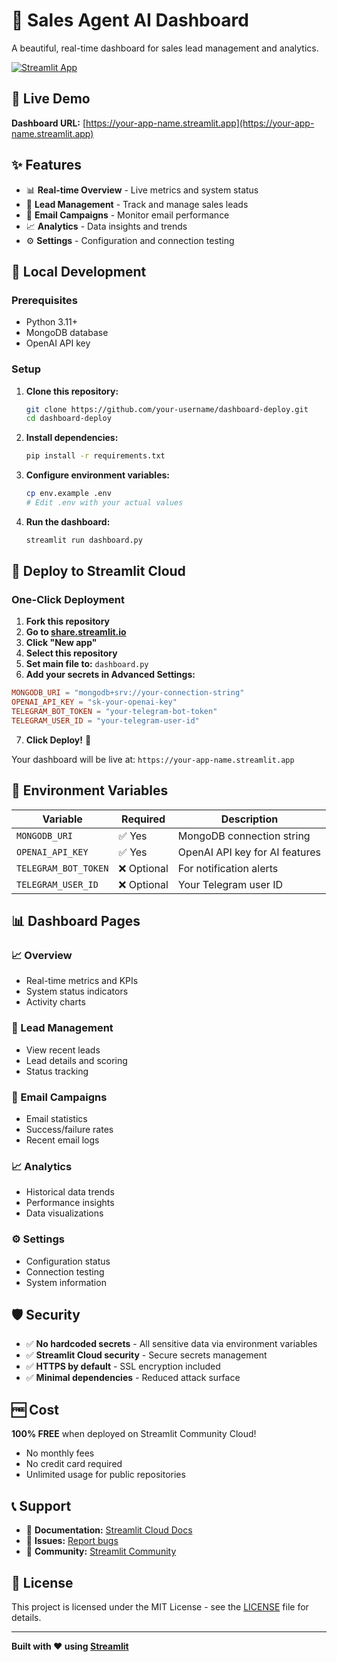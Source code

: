 # 🤖 Sales Agent AI Dashboard

A beautiful, real-time dashboard for sales lead management and analytics.

[![Streamlit App](https://static.streamlit.io/badges/streamlit_badge_black_white.svg)](https://your-app-name.streamlit.app)

## 🚀 **Live Demo**

**Dashboard URL:** [https://your-app-name.streamlit.app](https://your-app-name.streamlit.app)

## ✨ **Features**

- 📊 **Real-time Overview** - Live metrics and system status
- 🎯 **Lead Management** - Track and manage sales leads
- 📧 **Email Campaigns** - Monitor email performance
- 📈 **Analytics** - Data insights and trends
- ⚙️ **Settings** - Configuration and connection testing

## 🔧 **Local Development**

### **Prerequisites**

- Python 3.11+
- MongoDB database
- OpenAI API key

### **Setup**

1. **Clone this repository:**
   ```bash
   git clone https://github.com/your-username/dashboard-deploy.git
   cd dashboard-deploy
   ```

2. **Install dependencies:**
   ```bash
   pip install -r requirements.txt
   ```

3. **Configure environment variables:**
   ```bash
   cp env.example .env
   # Edit .env with your actual values
   ```

4. **Run the dashboard:**
   ```bash
   streamlit run dashboard.py
   ```

## 🚀 **Deploy to Streamlit Cloud**

### **One-Click Deployment**

1. **Fork this repository**
2. **Go to [share.streamlit.io](https://share.streamlit.io)**
3. **Click "New app"**
4. **Select this repository**
5. **Set main file to:** `dashboard.py`
6. **Add your secrets in Advanced Settings:**

```toml
MONGODB_URI = "mongodb+srv://your-connection-string"
OPENAI_API_KEY = "sk-your-openai-key"
TELEGRAM_BOT_TOKEN = "your-telegram-bot-token"
TELEGRAM_USER_ID = "your-telegram-user-id"
```

7. **Click Deploy!** 🚀

Your dashboard will be live at: `https://your-app-name.streamlit.app`

## 🔐 **Environment Variables**

| Variable | Required | Description |
|----------|----------|-------------|
| `MONGODB_URI` | ✅ Yes | MongoDB connection string |
| `OPENAI_API_KEY` | ✅ Yes | OpenAI API key for AI features |
| `TELEGRAM_BOT_TOKEN` | ❌ Optional | For notification alerts |
| `TELEGRAM_USER_ID` | ❌ Optional | Your Telegram user ID |

## 📊 **Dashboard Pages**

### **📈 Overview**
- Real-time metrics and KPIs
- System status indicators  
- Activity charts

### **🎯 Lead Management**
- View recent leads
- Lead details and scoring
- Status tracking

### **📧 Email Campaigns**
- Email statistics
- Success/failure rates
- Recent email logs

### **📈 Analytics**
- Historical data trends
- Performance insights
- Data visualizations

### **⚙️ Settings**
- Configuration status
- Connection testing
- System information

## 🛡️ **Security**

- ✅ **No hardcoded secrets** - All sensitive data via environment variables
- ✅ **Streamlit Cloud security** - Secure secrets management
- ✅ **HTTPS by default** - SSL encryption included
- ✅ **Minimal dependencies** - Reduced attack surface

## 🆓 **Cost**

**100% FREE** when deployed on Streamlit Community Cloud!

- No monthly fees
- No credit card required
- Unlimited usage for public repositories

## 📞 **Support**

- 📖 **Documentation:** [Streamlit Cloud Docs](https://docs.streamlit.io/streamlit-cloud)
- 🐛 **Issues:** [Report bugs](https://github.com/your-username/dashboard-deploy/issues)
- 💬 **Community:** [Streamlit Community](https://discuss.streamlit.io)

## 📄 **License**

This project is licensed under the MIT License - see the [LICENSE](LICENSE) file for details.

---

**Built with ❤️ using [Streamlit](https://streamlit.io)** 